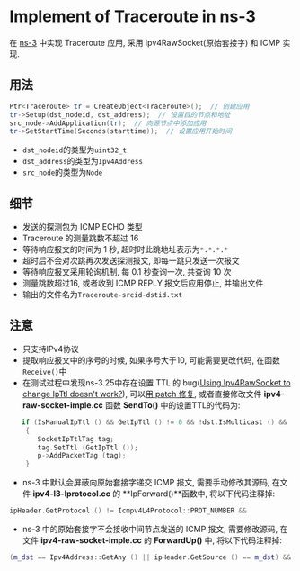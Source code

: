 # Implement of Traceroute in ns-3

在 [ns-3](http://www.nsnam.org/) 中实现 Traceroute 应用, 采用 Ipv4RawSocket(原始套接字) 和 ICMP 实现.

## 用法

```cpp
Ptr<Traceroute> tr = CreateObject<Traceroute>();  // 创建应用
tr->Setup(dst_nodeid, dst_address);  // 设置目的节点和地址
src_node->AddApplication(tr);  // 向源节点中添加应用
tr->SetStartTime(Seconds(starttime));  // 设置应用开始时间
```

- `dst_nodeid`的类型为`uint32_t`
- `dst_address`的类型为`Ipv4Address`
- `src_node`的类型为`Node`

## 细节

- 发送的探测包为 ICMP ECHO 类型
- Traceroute 的测量跳数不超过 16
- 等待响应报文的时间为 1 秒, 超时时此跳地址表示为`*.*.*.*`
- 超时后不会对次跳再次发送探测报文, 即每一跳只发送一次报文
- 等待响应报文采用轮询机制, 每 0.1 秒查询一次, 共查询 10 次
- 测量跳数超过16, 或者收到 ICMP REPLY 报文后应用停止, 并输出文件
- 输出的文件名为`Traceroute-srcid-dstid.txt`

## 注意

- 只支持IPv4协议
- 提取响应报文中的序号的时候, 如果序号大于10, 可能需要更改代码, 在函数`Receive()`中
- 在测试过程中发现ns-3.25中存在设置 TTL 的 bug([Using Ipv4RawSocket to change IpTtl doesn't work?](https://groups.google.com/forum/?hl=zh-Cn#!topic/ns-3-users/QgEon8y7hnw)), 可以[用 patch 修复](https://www.nsnam.org/bugzilla/show_bug.cgi?id=2500), 或者直接修改文件 **ipv4-raw-socket-imple.cc** 函数 **SendTo()** 中的设置TTL的代码为:
```cpp
   if (IsManualIpTtl () && GetIpTtl () != 0 && !dst.IsMulticast () && !dst.IsBroadcast ())
    {
       SocketIpTtlTag tag;
       tag.SetTtl (GetIpTtl ());
       p->AddPacketTag (tag);
    }
```
- ns-3 中默认会屏蔽向原始套接字递交 ICMP 报文, 需要手动修改其源码, 在文件 **ipv4-l3-lprotocol.cc** 的 **IpForward()**函数中, 将以下代码注释掉:
```cpp
ipHeader.GetProtocol () != Icmpv4L4Protocol::PROT_NUMBER &&
```
- ns-3 中的原始套接字不会接收中间节点发送的 ICMP 报文, 需要修改源码, 在文件 **ipv4-raw-socket-imple.cc** 的 **ForwardUp()** 中, 将以下代码注释掉:
```cpp
(m_dst == Ipv4Address::GetAny () || ipHeader.GetSource () == m_dst) &&
```

